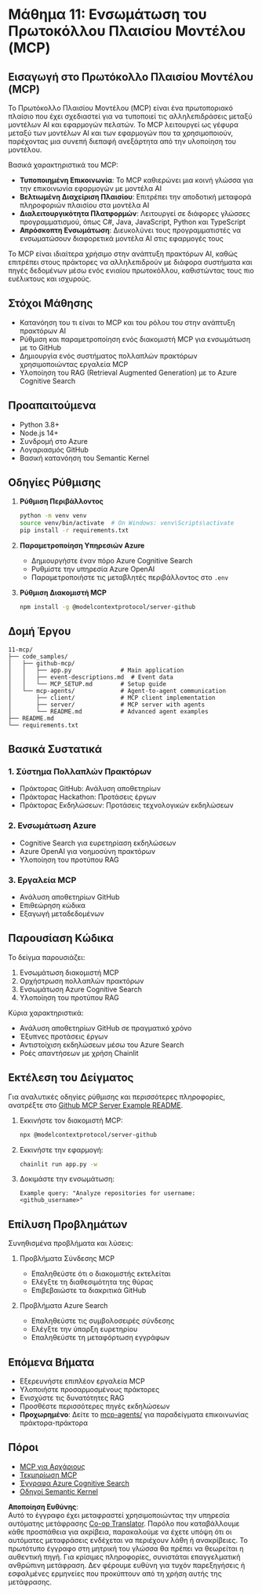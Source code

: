 <!--
CO_OP_TRANSLATOR_METADATA:
{
  "original_hash": "e255edb8423b34b4bba20263ef38f208",
  "translation_date": "2025-08-21T12:24:10+00:00",
  "source_file": "11-mcp/README.md",
  "language_code": "el"
}
-->
# Μάθημα 11: Ενσωμάτωση του Πρωτοκόλλου Πλαισίου Μοντέλου (MCP)

## Εισαγωγή στο Πρωτόκολλο Πλαισίου Μοντέλου (MCP)

Το Πρωτόκολλο Πλαισίου Μοντέλου (MCP) είναι ένα πρωτοποριακό πλαίσιο που έχει σχεδιαστεί για να τυποποιεί τις αλληλεπιδράσεις μεταξύ μοντέλων AI και εφαρμογών πελατών. Το MCP λειτουργεί ως γέφυρα μεταξύ των μοντέλων AI και των εφαρμογών που τα χρησιμοποιούν, παρέχοντας μια συνεπή διεπαφή ανεξάρτητα από την υλοποίηση του μοντέλου.

Βασικά χαρακτηριστικά του MCP:

- **Τυποποιημένη Επικοινωνία**: Το MCP καθιερώνει μια κοινή γλώσσα για την επικοινωνία εφαρμογών με μοντέλα AI
- **Βελτιωμένη Διαχείριση Πλαισίου**: Επιτρέπει την αποδοτική μεταφορά πληροφοριών πλαισίου στα μοντέλα AI
- **Διαλειτουργικότητα Πλατφορμών**: Λειτουργεί σε διάφορες γλώσσες προγραμματισμού, όπως C#, Java, JavaScript, Python και TypeScript
- **Απρόσκοπτη Ενσωμάτωση**: Διευκολύνει τους προγραμματιστές να ενσωματώσουν διαφορετικά μοντέλα AI στις εφαρμογές τους

Το MCP είναι ιδιαίτερα χρήσιμο στην ανάπτυξη πρακτόρων AI, καθώς επιτρέπει στους πράκτορες να αλληλεπιδρούν με διάφορα συστήματα και πηγές δεδομένων μέσω ενός ενιαίου πρωτοκόλλου, καθιστώντας τους πιο ευέλικτους και ισχυρούς.

## Στόχοι Μάθησης
- Κατανόηση του τι είναι το MCP και του ρόλου του στην ανάπτυξη πρακτόρων AI
- Ρύθμιση και παραμετροποίηση ενός διακομιστή MCP για ενσωμάτωση με το GitHub
- Δημιουργία ενός συστήματος πολλαπλών πρακτόρων χρησιμοποιώντας εργαλεία MCP
- Υλοποίηση του RAG (Retrieval Augmented Generation) με το Azure Cognitive Search

## Προαπαιτούμενα
- Python 3.8+
- Node.js 14+
- Συνδρομή στο Azure
- Λογαριασμός GitHub
- Βασική κατανόηση του Semantic Kernel

## Οδηγίες Ρύθμισης

1. **Ρύθμιση Περιβάλλοντος**
   ```bash
   python -m venv venv
   source venv/bin/activate  # On Windows: venv\Scripts\activate
   pip install -r requirements.txt
   ```

2. **Παραμετροποίηση Υπηρεσιών Azure**
   - Δημιουργήστε έναν πόρο Azure Cognitive Search
   - Ρυθμίστε την υπηρεσία Azure OpenAI
   - Παραμετροποιήστε τις μεταβλητές περιβάλλοντος στο `.env`

3. **Ρύθμιση Διακομιστή MCP**
   ```bash
   npm install -g @modelcontextprotocol/server-github
   ```

## Δομή Έργου

```
11-mcp/
├── code_samples/
│   ├── github-mcp/
│   │   ├── app.py              # Main application
│   │   ├── event-descriptions.md  # Event data
│   │   └── MCP_SETUP.md        # Setup guide
│   └── mcp-agents/             # Agent-to-agent communication
│       ├── client/             # MCP client implementation
│       ├── server/             # MCP server with agents
│       └── README.md           # Advanced agent examples
├── README.md
└── requirements.txt
```

## Βασικά Συστατικά

### 1. Σύστημα Πολλαπλών Πρακτόρων
- Πράκτορας GitHub: Ανάλυση αποθετηρίων
- Πράκτορας Hackathon: Προτάσεις έργων
- Πράκτορας Εκδηλώσεων: Προτάσεις τεχνολογικών εκδηλώσεων

### 2. Ενσωμάτωση Azure
- Cognitive Search για ευρετηρίαση εκδηλώσεων
- Azure OpenAI για νοημοσύνη πρακτόρων
- Υλοποίηση του προτύπου RAG

### 3. Εργαλεία MCP
- Ανάλυση αποθετηρίων GitHub
- Επιθεώρηση κώδικα
- Εξαγωγή μεταδεδομένων

## Παρουσίαση Κώδικα

Το δείγμα παρουσιάζει:
1. Ενσωμάτωση διακομιστή MCP
2. Ορχήστρωση πολλαπλών πρακτόρων
3. Ενσωμάτωση Azure Cognitive Search
4. Υλοποίηση του προτύπου RAG

Κύρια χαρακτηριστικά:
- Ανάλυση αποθετηρίων GitHub σε πραγματικό χρόνο
- Έξυπνες προτάσεις έργων
- Αντιστοίχιση εκδηλώσεων μέσω του Azure Search
- Ροές απαντήσεων με χρήση Chainlit

## Εκτέλεση του Δείγματος

Για αναλυτικές οδηγίες ρύθμισης και περισσότερες πληροφορίες, ανατρέξτε στο [Github MCP Server Example README](./code_samples/github-mcp/README.md).

1. Εκκινήστε τον διακομιστή MCP:
   ```bash
   npx @modelcontextprotocol/server-github
   ```

2. Εκκινήστε την εφαρμογή:
   ```bash
   chainlit run app.py -w
   ```

3. Δοκιμάστε την ενσωμάτωση:
   ```
   Example query: "Analyze repositories for username: <github_username>"
   ```

## Επίλυση Προβλημάτων

Συνηθισμένα προβλήματα και λύσεις:
1. Προβλήματα Σύνδεσης MCP
   - Επαληθεύστε ότι ο διακομιστής εκτελείται
   - Ελέγξτε τη διαθεσιμότητα της θύρας
   - Επιβεβαιώστε τα διακριτικά GitHub

2. Προβλήματα Azure Search
   - Επαληθεύστε τις συμβολοσειρές σύνδεσης
   - Ελέγξτε την ύπαρξη ευρετηρίου
   - Επαληθεύστε τη μεταφόρτωση εγγράφων

## Επόμενα Βήματα
- Εξερευνήστε επιπλέον εργαλεία MCP
- Υλοποιήστε προσαρμοσμένους πράκτορες
- Ενισχύστε τις δυνατότητες RAG
- Προσθέστε περισσότερες πηγές εκδηλώσεων
- **Προχωρημένο**: Δείτε το [mcp-agents/](../../../11-mcp/code_samples/mcp-agents) για παραδείγματα επικοινωνίας πράκτορα-πράκτορα

## Πόροι
- [MCP για Αρχάριους](https://aka.ms/mcp-for-beginners)  
- [Τεκμηρίωση MCP](https://github.com/microsoft/semantic-kernel/tree/main/python/semantic-kernel/semantic_kernel/connectors/mcp)
- [Έγγραφα Azure Cognitive Search](https://learn.microsoft.com/azure/search/)
- [Οδηγοί Semantic Kernel](https://learn.microsoft.com/semantic-kernel/)

**Αποποίηση Ευθύνης**:  
Αυτό το έγγραφο έχει μεταφραστεί χρησιμοποιώντας την υπηρεσία αυτόματης μετάφρασης [Co-op Translator](https://github.com/Azure/co-op-translator). Παρόλο που καταβάλλουμε κάθε προσπάθεια για ακρίβεια, παρακαλούμε να έχετε υπόψη ότι οι αυτόματες μεταφράσεις ενδέχεται να περιέχουν λάθη ή ανακρίβειες. Το πρωτότυπο έγγραφο στη μητρική του γλώσσα θα πρέπει να θεωρείται η αυθεντική πηγή. Για κρίσιμες πληροφορίες, συνιστάται επαγγελματική ανθρώπινη μετάφραση. Δεν φέρουμε ευθύνη για τυχόν παρεξηγήσεις ή εσφαλμένες ερμηνείες που προκύπτουν από τη χρήση αυτής της μετάφρασης.